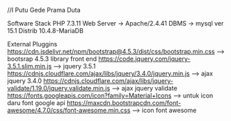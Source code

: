 //I Putu Gede Prama Duta


Software Stack
PHP 7.3.11
Web Server -> Apache/2.4.41
DBMS -> mysql ver 15.1 Distrib 10.4.8-MariaDB

External Pluggins
https://cdn.jsdelivr.net/npm/bootstrap@4.5.3/dist/css/bootstrap.min.css --> bootsrap 4.5.3 library front end
https://code.jquery.com/jquery-3.5.1.slim.min.js --> jquery 3.5.1
https://cdnjs.cloudflare.com/ajax/libs/jquery/3.4.0/jquery.min.js  --> ajax jquery 3.4.0
https://cdnjs.cloudflare.com/ajax/libs/jquery-validate/1.19.0/jquery.validate.min.js --> ajax jquery validate
https://fonts.googleapis.com/icon?family=Material+Icons --> untuk icon daru font google api
https://maxcdn.bootstrapcdn.com/font-awesome/4.7.0/css/font-awesome.min.css --> icon font awesome
